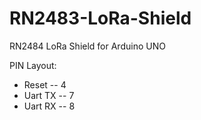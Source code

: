 # RN2483-LoRa-Shield
RN2484 LoRa Shield for Arduino UNO

PIN Layout:
 * Reset -- 4
 * Uart TX -- 7
 * Uart RX -- 8
